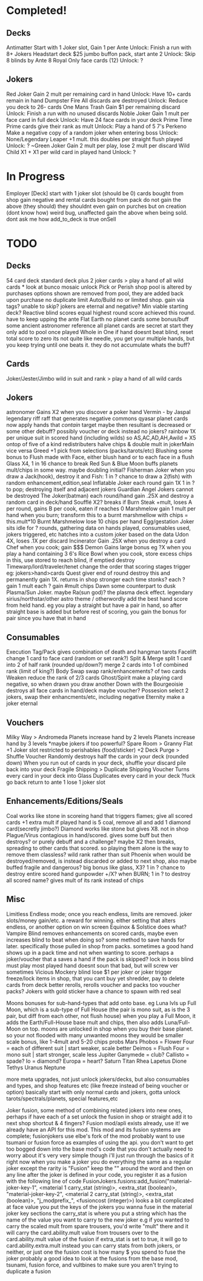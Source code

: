 # Completed!
## Decks
Antimatter
	Start with 1 Joker slot, Gain 1 per Ante
	Unlock: Finish a run with 8+ Jokers
Headstart deck
	$25 jumbo buffon pack, start ante 2
	Unlock: Skip 8 blinds by Ante 8
Royal
	Only face cards (12)
	Unlock: ?
## Jokers
Red Joker
	Gain 2 mult per remaining card in hand
	Unlock: Have 10+ cards remain in hand
Dumpster Fire
	All discards are destroyed
	Unlock: Reduce you deck to 26- cards
One Mans Trash
	Gain $1 per remaining discard
	Unlock: Finish a run with no unused discards
Noble Joker
	Gain 1 mult per face card in full deck
	Unlock: Have 24 face cards in your deck
Prime Time
	Prime cards give their rank as mult
	Unlock: Play a hand of 5 7's
Perkeno
	Make a negative copy of a random joker when entering boss
	Unlock: None/Legendary
Leaper
	+1 mult. this doubles per straight flush played
	Unlock: ?
~Green Joker
	Gain 2 mult per play, lose 2 mult per discard
Wild Child
	X1 + X1 per wild card in played hand
	Unlock: ?

# In Progress
Employer [Deck]
	start with 1 joker slot (should be 0)
	cards bought from shop gain negative and rental
	cards bought from pack do not gain the above (they should)
	they shouldnt even gain on purches but on creation (dont know how)
	weird bug, unaffected gain the above when being sold. dont ask me how add_to_deck is true onSell

# TODO
## Decks
54 card deck
	standard deck plus 2 joker cards
	> play a hand of all wild cards
	* look at bunco mosaic unlock
Pick or Perish
	shop pool is altered by purchases
	options shown are removed from pool, they are added back upon purchase
	no duplicate limit
Auto/Build
	no or limited shop. gain via tags? unable to skip? jokers are eternal and negative? Min viable starting deck?
Reactive
	blind scores equal highest round score achieved this round. have to keep upping the ante
Flat Earth
	no planet cards
	some bonus/buff
some ancient astronomer reference
	all planet cards are secret at start
	they only add to pool once played
Whole in One
	if hand doesnt beat blind, reset total score to zero
	its not quite like needle, you get your multiple hands, but you keep trying until one beats it. they do not accumulate
	whats the buff?
## Cards
Joker/Jester/Jimbo
	wild in suit and rank
	> play a hand of all wild cards
## Jokers
astronomer
	Gains X2 when you discover a poker hand
Vermin - by Jaspal
	legendary riff raff that generates negative commons
qyasar
	planet cards now apply hands that *contain* target
	maybe then resultant is decreased or some other debuff?
	possibly voucher or deck instead
	no jokers?
rainbow
	1X per unique suit in scored hand (including wilds)
	so AS,AC,AD,AH,Awild = X5
	ontop of five of a kind
redistributers
	halve chips & double mult in jokerMain
	vice versa
Greed
	+1 pick from selections (packs/tarots/etc)
Blushing
	some bonus to Flush made with Face, either blush hand or to each face in a flush
Glass
	X4, 1 in 16 chance to break
Red Sun & Blue Moon
	buffs planets mult/chips in some way. maybe doubling initial?
Fisherman Joker
	when you draw a Jack(hook), destroy it and Fish:
	1 in ? chance to draw a 2(fish) with random enhancement,edition,seal
Inflatable Joker
	each round gain 1X
	1 in ? to pop; destroying itself and adjacent jokers
Guardian Angel
	Jokers cannot be destroyed
The Joker(batman)
	each round/hand gain .25X and destroy a random card in deck/hand
Soufflé
	X2? breaks if Burn
Steak
	+mult, loses A per round, gains B per cook, eaten if reaches 0
Marshmelow
	gain 1 mult per hand
	when you burn; transform this to a burnt marshmellow with chips = this.mult*10
Burnt Marshmelow
	lose 10 chips per hand
Egg/gestation Joker
	sits idle for ? rounds, gathering data on hands played, consumables used, jokers triggered, etc
	hatches into a custom joker based on the data
Udon
	4X, loses .1X per discard
Incinerator
	Gain .25X when you destroy a card
Chef
	when you cook; gain $$$
Demon
	Gains large bonus eg ?X when you play a hand containing 3 6's
Rice Bowl
	when you cook, store excess chips in this, use stored to reach blind, if emptied destroy
Timewarp/lord/traveler/tenet
	change the order that scoring stages trigger
	eg: jokers>hand>cards
Quest giver
	end of round destroy this and permanently gain 1X.
	returns in shop stronger each time
stonks?
	each ? gain 1 mult
	each ? gain #mult chips
Dawn
	some counterpart to dusk
Plasma/Sun Joker. maybe Ra(sun god)?
	the plasma deck effect. legendary
sirius/northstar/other astro theme / otherwordly
	add the best hand score from held hand.
	eg you play a straight but have a pair in hand, so after straight base is added but before rest of scoring, you gain the bonus for pair since you have that in hand
## Consumables
Execution Tag/Pack
	gives combination of death and hangman tarots
Facelift
	change 1 card to face card (random or set rank?)
Split & Merge
	split 1 card into 2 of half rank (rounded up/down?)
	merge 2 cards into 1 of combined rank (limit of king?)
Body Swap
	swap rank/enhancements? of two cards
Weaken
	reduce the rank of 2/3 cards
Ghost/Spirit
	make a playing card negative, so when drawn you draw another
Down with the Bourgeoisie
	destroys all face cards in hand/deck
	maybe voucher?
Possesion
	select 2 jokers, swap their enhancments/etc, including negative
Eternity
	make a joker eternal
## Vouchers
Milky Way > Andromeda
	Planets increase hand by 2 levels
	Planets increase hand by 3 levels
	*maybe jokers if too powerful?
Spare Room > Granny Flat
	+1 Joker slot restricted to perishables (food/sticker)
	+2
Deck Purge > Shuffle Voucher
	Randomly destroys half the cards in your deck (rounded down)
	When you run out of cards in your deck, shuffle your discard pile back into your deck
Fragile Shipping > Duplicate Shipping Voucher
	Turns every card in your deck into Glass
	Duplicates every card in your deck
?fuck go back
	return to ante 1
	lose 1 joker slot
## Enhancements/Editions/Seals
Coal
	works like stone
	in scoreing hand that triggers flames; give all scored cards +1 extra mult
	if played hand is 5 coal, remove all and add 1 diamond card(secretly jimbo?)
Diamond
	works like stone but gives X8. not in shop
Plague/Virus
	contagious in hand/scored. gives some buff but then destroys? or purely debuff and a challenge?
	maybe X2 then breaks, spreading to other cards that scored. so playing them alone is the way to remove them
classless?
	wild rank rather than suit
Phoenix
	when would be destroyed/removed, is instead discarded or added to next shop, also maybe buffed
fragile and dangerous?
	big bonus like glass, X3?
	1 in ? chance to destroy entire scored hand
gunpowder
	+/X?
	when BURN; 1 in ? to destroy all scored
name?
	gives mult of its rank instead of chips
## Misc
Limitless Endless mode; once you reach endless, limits are removed. joker slots/money gain/etc. a reward for winning. either setting that alters endless, or another option on win screen
Equinox & Solstice does what?
Vampire Blind
	removes enhancements on scored cards, maybe even increases blind to beat when doing so?
some method to save hands for later. specifically those pulled in shop from packs. sometimes a good hand shows up in a pack time and not when wanting to score.
	perhaps a joker/voucher that a saves a hand if the pack is skipped?
lock in boss blind
	must play most played hand
	doesnt soun that bad, but will screw ver sometimes
Vicious Mockery blind
	lose $1 per joker or joker trigger
freeze/lock items in shop, that you cant buy yet
shredder, pay to delete cards from deck
better rerolls, rerolls voucher and packs too
voucher packs?
Jokers with gold sticker have a chance to spawn with red seal

Moons
	bonuses for sub-hand-types that add onto base.
	eg Luna lvls up Full Moon, which is a sub-type of Full House (the pair is mono suit, as is the 3 pair, but diff from each other, not flush house)
	when you play a Full Moon, it adds the Earth/Full-House base mult and chips, then also adds Luna/Full-Moon on top.
	moons are unlocked in shop when you buy their base planet. so your not flooded with many unwanted moons
	they would be smaller scale bonus, like 1-4mult and 5-20 chips probs
	Mars
		Phobos = Flower Four = each of different suit | start weaker, scale better
		Deimos = Flush Four = mono suit | start stronger, scale less
	Jupiter
		Ganymede = club? 
		Callisto =  spade?
		Io =  diamond?
		Europa = heart?
	Saturn
		Titan
		Rhea
		Lapetus
		Dione
		Tethys
	Uranus
	Neptune

more meta upgrades, not just unlock jokers/decks, but also consumables and types, and shop features etc (like freeze instead of being voucher or option)
	basically start with only normal cards and jokers, gotta unlock tarots/spectrals/planets, special features,etc

Joker fusion, some method of combining related jokers into new ones, perhaps if have each of a set unlock the fusion in shop or straight add it to next shop
	shortcut & 4 fingers?
Fusion mod/apli exists already, use it!
we already have an API for this mod. This mod and its fusion systems are complete; fusionjokers
use elbe's fork of the mod
probably want to use tsumani or fusion force as examples of using the api. you don't want to get too bogged down into the base mod's code that you don't actually need to worry about
it's very very simple though i'll just run through the basics of it right now
when you make a joker you do everything the same as a regular joker except the rarity is "Fusion"
keep the "" around the word
and then on any line after the joker is defined in your code, you register it as a fusion with the following line of code
FusionJokers.fusions:add_fusion("material-joker-key-1", <material 1 carry_stat (string)>, <extra_stat (boolean)>, "material-joker-key-2", <material 2 carry_stat (string)>, <extra_stat (boolean)>, "j_modprefix_<key of resulting fusion joker>", <fusioncost (integer)>)
looks a bit complicated at face value
you put the keys of the jokers you wanna fuse in the material joker key sections
the carry_stat is where you put a string which has the name of the value you want to carry to the new joker
e.g if you wanted to carry the scaled mult from spare trousers, you'd write "mult" there
and it will carry the card.ability.mult value from trousers over to the card.ability.mult value of the fusion
if extra_stat is set to true, it will go to card.ability.extra.mult instead
you can carry stats from both jokers, or neither, or just one
the fusion cost is how many $ you spend to fuse the joker
probably a good idea to look at the fusions from the base mod, tsunami, fusion force, and vultbines to make sure you aren't trying to duplicate a fusion